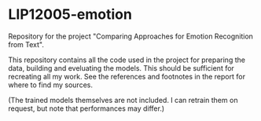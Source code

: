 # LIP12005-emotion
Repository for the project "Comparing Approaches for Emotion Recognition from Text".

This repository contains all the code used in the project for preparing the data, building and eveluating the models. This should be sufficient for recreating all my work. See the references and footnotes in the report for where to find my sources.

(The trained models themselves are not included. I can retrain them on request, but note that performances may differ.)
